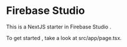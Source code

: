 # Firebase Studio

This is a NextJS starter in Firebase Studio .

To get started , take a look at src/app/page.tsx.

